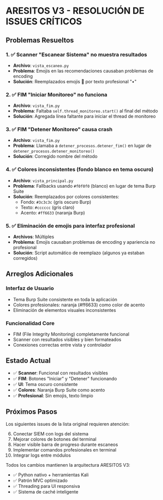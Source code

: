 # ARESITOS V3 - RESOLUCIÓN DE ISSUES CRÍTICOS

## Problemas Resueltos

### 1. ✅ Scanner "Escanear Sistema" no muestra resultados
- **Archivo**: `vista_escaneo.py`
- **Problema**: Emojis en las recomendaciones causaban problemas de encoding
- **Solución**: Reemplazados emojis 🔵 por texto profesional "•"

### 2. ✅ FIM "Iniciar Monitoreo" no funciona
- **Archivo**: `vista_fim.py`
- **Problema**: Faltaba `self.thread_monitoreo.start()` al final del método
- **Solución**: Agregada línea faltante para iniciar el thread de monitoreo

### 3. ✅ FIM "Detener Monitoreo" causa crash
- **Archivo**: `vista_fim.py`  
- **Problema**: Llamaba a `detener_procesos.detener_fim()` en lugar de `detener_procesos.detener_monitoreo()`
- **Solución**: Corregido nombre del método

### 4. ✅ Colores inconsistentes (fondo blanco en tema oscuro)
- **Archivo**: `vista_principal.py`
- **Problema**: Fallbacks usando `#f0f0f0` (blanco) en lugar de tema Burp Suite
- **Solución**: Reemplazados por colores consistentes:
  - Fondo: `#3c3c3c` (gris oscuro Burp)
  - Texto: `#cccccc` (gris claro)
  - Acento: `#ff6633` (naranja Burp)

### 5. ✅ Eliminación de emojis para interfaz profesional
- **Archivos**: Múltiples
- **Problema**: Emojis causaban problemas de encoding y apariencia no profesional
- **Solución**: Script automático de reemplazo (algunos ya estaban corregidos)

## Arreglos Adicionales

### Interfaz de Usuario
- Tema Burp Suite consistente en toda la aplicación
- Colores profesionales: naranja (#ff6633) como color de acento
- Eliminación de elementos visuales inconsistentes

### Funcionalidad Core
- FIM (File Integrity Monitoring) completamente funcional
- Scanner con resultados visibles y bien formateados
- Conexiones correctas entre vista y controlador

## Estado Actual

- ✅ **Scanner**: Funcional con resultados visibles
- ✅ **FIM**: Botones "Iniciar" y "Detener" funcionando
- ✅ **UI**: Tema oscuro consistente
- ✅ **Colores**: Naranja Burp Suite como acento
- ✅ **Profesional**: Sin emojis, texto limpio

## Próximos Pasos

Los siguientes issues de la lista original requieren atención:

6. Conectar SIEM con logs del sistema
7. Mejorar colores de botones del terminal 
8. Hacer visible barra de progreso durante escaneos
9. Implementar comandos profesionales en terminal
10. Integrar logs entre módulos

Todos los cambios mantienen la arquitectura ARESITOS V3:
- ✅ Python nativo + herramientas Kali
- ✅ Patrón MVC optimizado  
- ✅ Threading para UI responsiva
- ✅ Sistema de caché inteligente
